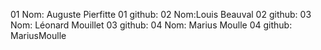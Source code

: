 01 Nom: Auguste Pierfitte
01 github:
02 Nom:Louis Beauval
02 github:
03 Nom: Léonard Mouillet
03 github:
04 Nom: Marius Moulle
04 github: MariusMoulle